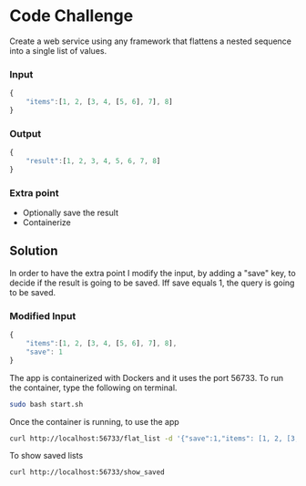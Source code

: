 # Code Challenge

Create a web service using any framework that flattens a nested sequence into a single list of values.

### Input


```javascript
{
	"items":[1, 2, [3, 4, [5, 6], 7], 8]
}
```

### Output

```javascript
{
	"result":[1, 2, 3, 4, 5, 6, 7, 8]
}
```

### Extra point

- Optionally save the result
- Containerize 

## Solution

In order to have the extra point I modify the input, by adding a "save" key, to decide if the result is going to be saved. Iff save equals 1, the query is going to be saved.

### Modified Input


```javascript
{
	"items":[1, 2, [3, 4, [5, 6], 7], 8],
	"save": 1
}
```

The app is containerized with Dockers and it uses the port 56733. To run the container, type the following on terminal.

```bash
sudo bash start.sh
```

Once the container is running, to use the app 

```bash
curl http://localhost:56733/flat_list -d '{"save":1,"items": [1, 2, [3, 4, [5, 6], 7], 8]}' -H 'Content-Type: application/json'
```

To show saved lists

```bash 
curl http://localhost:56733/show_saved
```
